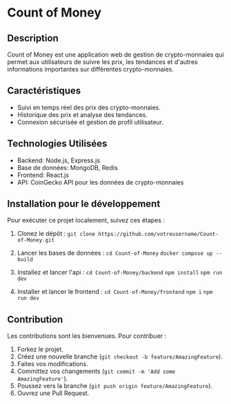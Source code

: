 # Count of Money

## Description
Count of Money est une application web de gestion de crypto-monnaies qui permet aux utilisateurs de suivre les prix, les tendances et d'autres informations importantes sur différentes crypto-monnaies. 

## Caractéristiques
- Suivi en temps réel des prix des crypto-monnaies.
- Historique des prix et analyse des tendances.
- Connexion sécurisée et gestion de profil utilisateur.

## Technologies Utilisées
- Backend: Node.js, Express.js
- Base de données: MongoDB, Redis
- Frontend: React.js
- API: CoinGecko API pour les données de crypto-monnaies

## Installation pour le développement
Pour exécuter ce projet localement, suivez ces étapes :

1. Clonez le dépôt :
``git clone https://github.com/votreusername/Count-of-Money.git``

2. Lancer les bases de données :
``cd Count-of-Money``
``docker compose up --build``

3. Installez et lancer l'api :
``cd Count-of-Money/backend``
``npm install``
``npm run dev``

4. Installer et lancer le frontend :
``cd Count-of-Money/frontend``
``npm i``
``npm run dev``

## Contribution
Les contributions sont les bienvenues. Pour contribuer :
1. Forkez le projet.
2. Créez une nouvelle branche (`git checkout -b feature/AmazingFeature`).
3. Faites vos modifications.
4. Committez vos changements (`git commit -m 'Add some AmazingFeature'`).
5. Poussez vers la branche (`git push origin feature/AmazingFeature`).
6. Ouvrez une Pull Request.
